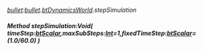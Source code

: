 _[bullet](../../modules/bullet/bullet-module.md):[bullet](../../modules/bullet/bullet-module.md).[btDynamicsWorld](../../modules/bullet/bullet-btdynamicsworld.md).stepSimulation_
##### Method stepSimulation:Void( timeStep:[btScalar](../../modules/bullet/bullet-btscalar.md),maxSubSteps:[Int](../../modules/wonkey/wonkey-types-int.md)=1,fixedTimeStep:[btScalar](../../modules/bullet/bullet-btscalar.md)=(1.0/60.0) )
